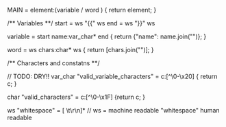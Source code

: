 MAIN = element:(variable / word ) { return element; }

/** Variables **/
start = ws "{{" ws
end = ws "}}" ws

variable = start name:var_char* end { return {"name": name.join("")}; }

word = ws chars:char* ws { return [chars.join("")]; }

/** Characters and constatns **/

// TODO: DRY!!
var_char "valid_variable_characters" = c:[^\0-\x20] { return c; }

char "valid_characters" = c:[^\0-\x1F] {return c; }

ws "whitespace" = [ \t\r\n]* // ws = machine readable "whitespace" human readable
